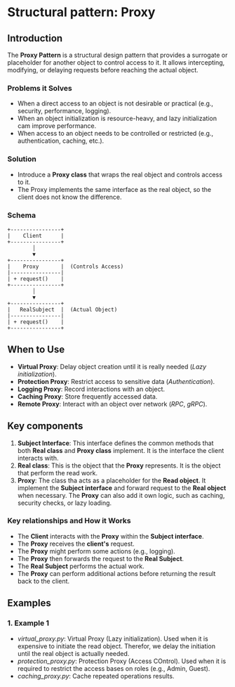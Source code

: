 # Structural pattern: Proxy


## Introduction


The **Proxy Pattern** is a structural design pattern that provides a surrogate or placeholder 
for another object to control access to it. It allows intercepting, modifying, or delaying 
requests before reaching the actual object.  


### Problems it Solves


- When a direct access to an object is not desirable or practical 
(e.g., security, performance, logging).  
- When an object initialization is resource-heavy, and lazy initialization cam improve 
performance.  
- When access to an object needs to be controlled or restricted 
(e.g., authentication, caching, etc.).  


### Solution


- Introduce a **Proxy class** that wraps the real object and controls access to it.  
- The Proxy implements the same interface as the real object, so the client does not know 
the difference.  


### Schema


```
+----------------+
|    Client      |
+----------------+
        │
        ▼
+----------------+
|    Proxy       |  (Controls Access)
|----------------|
| + request()    |
+----------------+
        │
        ▼
+----------------+
|   RealSubject  |  (Actual Object)
|----------------|
| + request()    |
+----------------+

```


## When to Use


- **Virtual Proxy**: Delay object creation until it is really needed (*Lazy initialization*).  
- **Protection Proxy**: Restrict access to sensitive data (*Authentication*).  
- **Logging Proxy**: Record interactions with an object.  
- **Caching Proxy**: Store frequently accessed data.  
- **Remote Proxy**: Interact with an object over network (*RPC*, *gRPC*).  


## Key components


1. **Subject Interface**: This interface defines the common methods that both **Real class** 
and **Proxy class** implement. It is the interface the client interacts with.   
2. **Real class**: This is the object that the **Proxy** represents. It is the object that 
perform the read work.  
3. **Proxy**: The class tha acts as a placeholder for the **Read object**. It implement the 
**Subject interface** and forward request to the **Real object** when necessary. The **Proxy** 
can also add it own logic, such as caching, security checks, or lazy loading.  


### Key relationships and How it Works


- The **Client** interacts with the **Proxy** within the **Subject interface**.  
- The **Proxy** receives the **client's** request.  
- The **Proxy** might perform some actions (e.g., logging).  
- The **Proxy** then forwards the request to the **Real Subject**.  
- The **Real Subject** performs the actual work.  
- The **Proxy** can perform additional actions before returning the result back to the client.  


## Examples


### 1. Example 1

- *virtual_proxy.py*: Virtual Proxy (Lazy initialization). Used when it is expensive to initiate 
the read object. Therefor, we delay the initiation until the real object is actually needed.  
- *protection_proxy.py*: Protection Proxy (Access COntrol). Used when it is required to restrict 
the access bases on roles (e.g., Admin, Guest).  
- *caching_proxy.py*: Cache repeated operations results.  